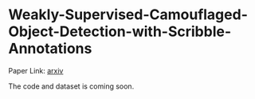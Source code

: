 # Weakly-Supervised-Camouflaged-Object-Detection-with-Scribble-Annotations

Paper Link: [arxiv](https://arxiv.org/abs/2207.14083)

The code and dataset is coming soon.

